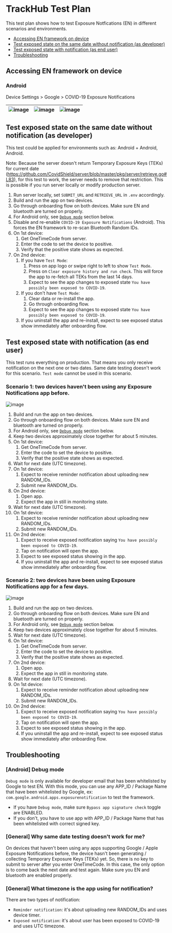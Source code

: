 # TrackHub Test Plan

This test plan shows how to test Exposure Notfications (EN) in different scenarios and environments.

- [Accessing EN framework on device](#accessing-en-framework-on-device)
- [Test exposed state on the same date without notification (as developer)](#test-exposed-state-on-the-same-date-without-notification-as-developer)
- [Test exposed state with notification (as end user)](#test-exposed-state-with-notification-as-end-user)
- [Troubleshooting](#troubleshooting)

## Accessing EN framework on device

### Android

Device Settings > Google > COVID-19 Exposure Notifications

| ![image](https://user-images.githubusercontent.com/5274722/86290989-5c007100-bbbc-11ea-9088-a8f038513c37.png) | ![image](https://user-images.githubusercontent.com/5274722/86290997-5e62cb00-bbbc-11ea-89d3-85aff4b4c620.png) | ![image](https://user-images.githubusercontent.com/5274722/86415961-9a6a5e80-bc96-11ea-84c3-715af6a7bf75.png) |
| ------------------------------------------------------------------------------------------------------------- | ------------------------------------------------------------------------------------------------------------- | ------------------------------------------------------------------------------------------------------------- |


## Test exposed state on the same date without notification (as developer)

This test could be applied for environments such as: Android + Android, Android.

Note: Because the server doesn't return Temporary Exposure Keys (TEKs) for current date (https://github.com/CovidShield/server/blob/master/pkg/server/retrieve.go#L83), for this test to work, the server needs to remove that restriction. This is possible if you run server locally or modify production server.

1. Run server locally, set `SUBMIT_URL` and `RETRIEVE_URL` in `.env` accordingly.
1. Build and run the app on two devices.
1. Go through onboarding flow on both devices. Make sure EN and bluetooth are turned on properly.
1. For Android only, see [`Debug mode`](#android-debug-mode) section below.
1. Disable and re-enable `COVID-19 Exposure Notifications` (Android). This forces the EN framework to re-scan Bluetooth Random IDs.
1. On 1st device:
   1. Get OneTimeCode from server.
   1. Enter the code to set the device to positive.
   1. Verify that the positive state shows as expected.
1. On 2nd device:
   1. If you have `Test Mode`:
      1. Press on app logo or swipe right to left to show `Test Mode`.
      1. Press on `Clear exposure history and run check`. This will force the app to re-fetch all TEKs from the last 14 days.
      1. Expect to see the app changes to exposed state `You have possibly been exposed to COVID-19`.
   1. If you don't have `Test Mode`:
      1. Clear data or re-install the app.
      1. Go through onboarding flow.
      1. Expect to see the app changes to exposed state `You have possibly been exposed to COVID-19`.
   1. If you uninstall the app and re-install, expect to see exposed status show immediately after onboarding flow.

## Test exposed state with notification (as end user)

This test runs everything on production. That means you only receive notification on the next one or two dates. Same date testing doesn't work for this scenario. `Test mode` cannot be used in this scenario.

### Scenario 1: two devices haven't been using any Exposure Notifications app before.

![image](https://user-images.githubusercontent.com/5274722/86473720-726b1180-bd0f-11ea-9f7f-ffa96ebec4dc.png)

1. Build and run the app on two devices.
1. Go through onboarding flow on both devices. Make sure EN and bluetooth are turned on properly.
1. For Android only, see [`Debug mode`](#android-debug-mode) section below.
1. Keep two devices approximately close together for about 5 minutes.
1. On 1st device:
   1. Get OneTimeCode from server.
   1. Enter the code to set the device to positive.
   1. Verify that the positive state shows as expected.
1. Wait for next date (UTC timezone).
1. On 1st device:
   1. Expect to receive reminder notification about uploading new RANDOM_IDs.
   1. Submit new RANDOM_IDs.
1. On 2nd device:
   1. Open app.
   1. Expect the app in still in monitoring state.
1. Wait for next date (UTC timezone).
1. On 1st device:
   1. Expect to receive reminder notification about uploading new RANDOM_IDs.
   1. Submit new RANDOM_IDs.
1. On 2nd device:
   1. Expect to receive exposed notification saying `You have possibly been exposed to COVID-19`.
   1. Tap on notification will open the app.
   1. Expect to see exposed status showing in the app.
   1. If you uninstall the app and re-install, expect to see exposed status show immediately after onboarding flow.

### Scenario 2: two devices have been using Exposure Notifications app for a few days.

![image](https://user-images.githubusercontent.com/5274722/86473727-74cd6b80-bd0f-11ea-9297-8eae6d6e9bd7.png)

1. Build and run the app on two devices.
1. Go through onboarding flow on both devices. Make sure EN and bluetooth are turned on properly.
1. For Android only, see [`Debug mode`](#android-debug-mode) section below.
1. Keep two devices approximately close together for about 5 minutes.
1. Wait for next date (UTC timezone).
1. On 1st device:
   1. Get OneTimeCode from server.
   1. Enter the code to set the device to positive.
   1. Verify that the positive state shows as expected.
1. On 2nd device:
   1. Open app.
   1. Expect the app in still in monitoring state.
1. Wait for next date (UTC timezone).
1. On 1st device:
   1. Expect to receive reminder notification about uploading new RANDOM_IDs.
   1. Submit new RANDOM_IDs.
1. On 2nd device:
   1. Expect to receive exposed notification saying `You have possibly been exposed to COVID-19`.
   1. Tap on notification will open the app.
   1. Expect to see exposed status showing in the app.
   1. If you uninstall the app and re-install, expect to see exposed status show immediately after onboarding flow.

## Troubleshooting

### [Android] Debug mode

`Debug mode` is only available for developer email that has been whitelisted by Google to test EN. With this mode, you can use any APP_ID / Package Name that have been whitelisted by Google, ex: `com.google.android.apps.exposurenotification` to test the framework.

- If you have `Debug mode`, make sure `Bypass app signature check` toggle are ENABLED.
- If you don't, you have to use app with APP_ID / Package Name that has been whitelisted with correct signed key.

### [General] Why same date testing doesn't work for me?

On devices that haven't been using any apps supporting Google / Apple Exposure Notifications before, the device hasn't been generating / collecting Temporary Exposure Keys (TEKs) yet. So, there is no key to submit to server after you enter OneTimeCode. In this case, the only option is to come back the next date and test again. Make sure you EN and bluetooth are enabled properly.

### [General] What timezone is the app using for notification?

There are two types of notification:

- `Reminder notification`: it's about uploading new RANDOM_IDs and uses device timer.
- `Exposed notification`: it's about user has been exposed to COVID-19 and uses UTC timezone.
